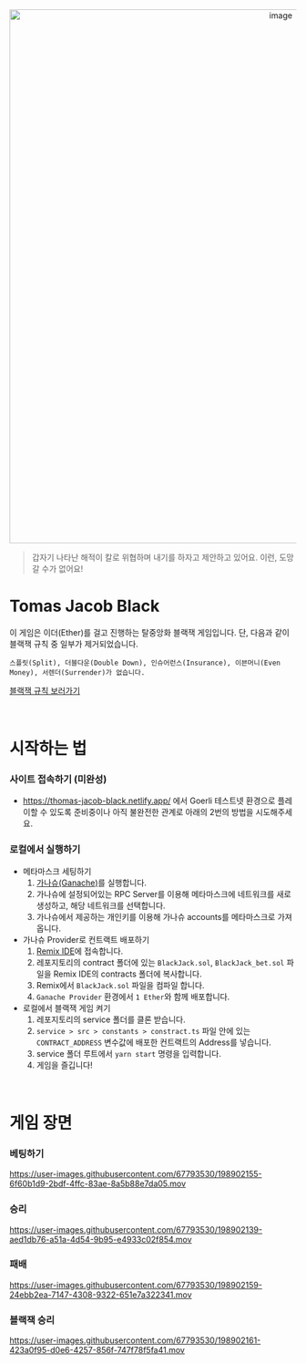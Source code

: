 <div align=center>
<img width="937" alt="image" src="https://user-images.githubusercontent.com/67793530/198898749-fcd55da6-2d09-42ea-ad31-85c61a895747.png">
</div>


> 갑자기 나타난 해적이 칼로 위협하며 내기를 하자고 제안하고 있어요. 이런, 도망갈 수가 없어요!


# Tomas Jacob Black
이 게임은 이더(Ether)를 걸고 진행하는 탈중앙화 블랙잭 게임입니다.
단, 다음과 같이 블랙잭 규칙 중 일부가 제거되었습니다.
```
스플릿(Split), 더블다운(Double Down), 인슈어런스(Insurance), 이븐머니(Even Money), 서렌더(Surrender)가 없습니다.
```
[블랙잭 규칙 보러가기](https://namu.wiki/w/%EB%B8%94%EB%9E%99%EC%9E%AD(%EC%B9%B4%EB%93%9C%EA%B2%8C%EC%9E%84)#s-4)

<br/>

# 시작하는 법
### 사이트 접속하기 (미완성)
- https://thomas-jacob-black.netlify.app/ 에서 Goerli 테스트넷 환경으로 플레이할 수 있도록 준비중이나
아직 불완전한 관계로 아래의 2번의 방법을 시도해주세요. 

### 로컬에서 실행하기
- 메타마스크 세팅하기
  1. [가나슈(Ganache)](https://trufflesuite.com/ganache/)를 실행합니다.
  2. 가나슈에 설정되어있는 RPC Server를 이용해 메타마스크에 네트워크를 새로 생성하고, 해당 네트워크를 선택합니다.
  3. 가나슈에서 제공하는 개인키를 이용해 가나슈 accounts를 메타마스크로 가져옵니다.
- 가나슈 Provider로 컨트랙트 배포하기
  1. [Remix IDE](https://remix.ethereum.org/)에 접속합니다.
  2. 레포지토리의 contract 폴더에 있는 `BlackJack.sol`, `BlackJack_bet.sol` 파일을 Remix IDE의 contracts 폴더에 복사합니다.
  3. Remix에서 `BlackJack.sol` 파일을 컴파일 합니다.
  4. `Ganache Provider` 환경에서 `1 Ether`와 함께 배포합니다.
- 로컬에서 블랙잭 게임 켜기
  1. 레포지토리의 service 폴더를 클론 받습니다.
  2. `service > src > constants > constract.ts` 파일 안에 있는 `CONTRACT_ADDRESS` 변수값에 배포한 컨트랙트의 Address를 넣습니다.
  3. service 폴더 루트에서 `yarn start` 명령을 입력합니다.
  4. 게임을 즐깁니다!

<br/>

# 게임 장면
### 베팅하기 <br/>

https://user-images.githubusercontent.com/67793530/198902155-6f60b1d9-2bdf-4ffc-83ae-8a5b88e7da05.mov

### 승리 <br/>

https://user-images.githubusercontent.com/67793530/198902139-aed1db76-a51a-4d54-9b95-e4933c02f854.mov

### 패배 <br/>

https://user-images.githubusercontent.com/67793530/198902159-24ebb2ea-7147-4308-9322-651e7a322341.mov

### 블랙잭 승리 <br/>

https://user-images.githubusercontent.com/67793530/198902161-423a0f95-d0e6-4257-856f-747f78f5fa41.mov

